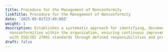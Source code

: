 ```yaml
---
title: Procedure for the Management of Nonconformity
linkTitle: Procedure for the Management of Nonconformity
date: '2025-05-01T23:49:00Z'
weight: 1
description: Establishes a systematic approach for identifying, documenting, and resolving
  nonconformities within the organization, ensuring continuous improvement in line
  with ISO/IEC 27001 standards through defined responsibilities and procedural steps.
draft: false
---
```



<!-- Unsupported block type: table_of_contents -->

<!-- Unsupported block type: unsupported -->

